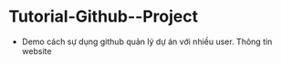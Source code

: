 # Tutorial-Github--Project
- Demo cách sự dụng github quản lý dự án với nhiều user. Thông tin website
